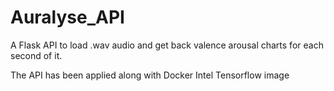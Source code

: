 # Auralyse_API

A Flask API to load .wav audio and get back valence arousal charts for each second of it.  

The API has been applied along with Docker Intel Tensorflow image 

